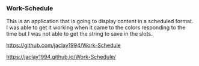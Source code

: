 ### Work-Schedule
This is an application that is going to display content in a scheduled format. I was able to get it working when it came to the colors responding to the time but I was not able to get the string to save in the slots.

https://github.com/jaclay1994/Work-Schedule

https://jaclay1994.github.io/Work-Schedule/